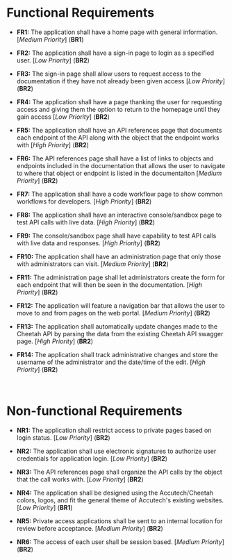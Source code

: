 # Functional Requirements
- **FR1:** The application shall have a home page with general information. [*Medium Priority*] (**BR1**)

- **FR2:** The application shall have a sign-in page to login as a specified user. [*Low Priority*] (**BR2**)

- **FR3:** The sign-in page shall allow users to request access to the documentation if they have not already been given access [*Low Priority*] (**BR2**)

- **FR4:** The application shall have a page thanking the user for requesting access and giving them the option to return to the homepage until they gain access [*Low Priority*] (**BR2**)

- **FR5:** The application shall have an API references page that documents each endpoint of the API along with the object that the endpoint works with [*High Priority*] (**BR2**)

- **FR6:** The API references page shall have a list of links to objects and endpoints included in the documentation that allows the user to navigate to where that object or endpoint is listed in the documentaiton [*Medium Priority*] (**BR2**)

- **FR7:** The application shall have a code workflow page to show common workflows for developers. [*High Priority*] (**BR2**)

- **FR8:** The application shall have an interactive console/sandbox page to test API calls with live data. [*High Priority*] (**BR2**)

- **FR9:** The console/sandbox page shall have capability to test API calls with live data and responses. [*High Priority*] (**BR2**)

- **FR10:** The application shall have an administration page that only those with administrators can visit. [*Medium Priority*] (**BR2**)

- **FR11:** The administration page shall let administrators create the form for each endpoint that will then be seen in the documentation. [*High Priority*] (**BR2**)

- **FR12:** The application will feature a navigation bar that allows the user to move to and from pages on the web portal. [*Medium Priority*] (**BR2**)

- **FR13:** The application shall automatically update changes made to the Cheetah API by parsing the data from the existing Cheetah API swagger page. [*High Priority*] (**BR2**)
- **FR14:** The application shall track administrative changes and store the username of the administrator and the date/time of the edit. [*High Priority*] (**BR2**)


<br>

# Non-functional Requirements
- **NR1:** The application shall restrict access to private pages based on login status. [*Low Priority*] (**BR2**)

- **NR2:** The application shall use electronic signatures to authorize user credentials for application login. [*Low Priority*] (**BR2**)

- **NR3:** The API references page shall organize the API calls by the object that the call works with. [*Low Priority*] (**BR2**)

- **NR4:** The application shall be designed using the Accutech/Cheetah colors, logos, and fit the general theme of Accutech's existing websites. [*Low Priority*] (**BR1**)

- **NR5:** Private access applications shall be sent to an internal location for review before acceptance. [*Medium Priority*] (**BR2**)

- **NR6:** The access of each user shall be session based. [*Medium Priority*] (**BR2**)
